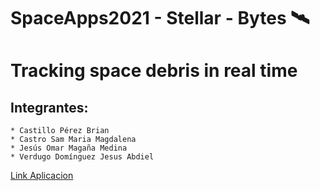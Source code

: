 # SpaceApps2021 -  Stellar - Bytes 🛰 


# Tracking space debris in real time


## Integrantes:

    * Castillo Pérez Brian
    * Castro Sam Maria Magdalena
    * Jesús Omar Magaña Medina
    * Verdugo Domínguez Jesus Abdiel

[Link Aplicacion](https://stellarbytesapp.azurewebsites.net/) 
